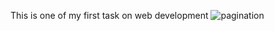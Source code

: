 This is one of my first task on web development
![pagination](https://user-images.githubusercontent.com/58818000/145580571-4f194146-f6a3-4163-ba82-41c29c962fbf.png)

